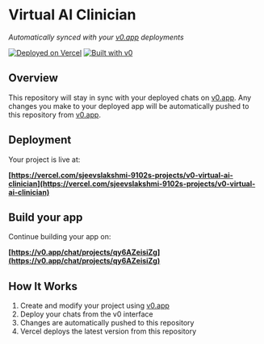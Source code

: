 # Virtual AI Clinician

*Automatically synced with your [v0.app](https://v0.app) deployments*

[![Deployed on Vercel](https://img.shields.io/badge/Deployed%20on-Vercel-black?style=for-the-badge&logo=vercel)](https://vercel.com/sjeevslakshmi-9102s-projects/v0-virtual-ai-clinician)
[![Built with v0](https://img.shields.io/badge/Built%20with-v0.app-black?style=for-the-badge)](https://v0.app/chat/projects/qy6AZeisiZg)

## Overview

This repository will stay in sync with your deployed chats on [v0.app](https://v0.app).
Any changes you make to your deployed app will be automatically pushed to this repository from [v0.app](https://v0.app).

## Deployment

Your project is live at:

**[https://vercel.com/sjeevslakshmi-9102s-projects/v0-virtual-ai-clinician](https://vercel.com/sjeevslakshmi-9102s-projects/v0-virtual-ai-clinician)**

## Build your app

Continue building your app on:

**[https://v0.app/chat/projects/qy6AZeisiZg](https://v0.app/chat/projects/qy6AZeisiZg)**

## How It Works

1. Create and modify your project using [v0.app](https://v0.app)
2. Deploy your chats from the v0 interface
3. Changes are automatically pushed to this repository
4. Vercel deploys the latest version from this repository